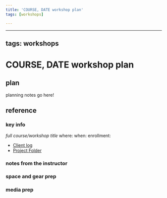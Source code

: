 ```yaml
---
title: 'COURSE, DATE workshop plan'
tags: [workshops]

---
```


---
tags: workshops
---
# COURSE, DATE workshop plan

## plan
planning notes go here!
## reference
### key info
*full course/workshop title*
where: 
when: 
enrollment: 
* [Client log]()
* [Project Folder]()

### notes from the instructor
### space and gear prep
### media prep